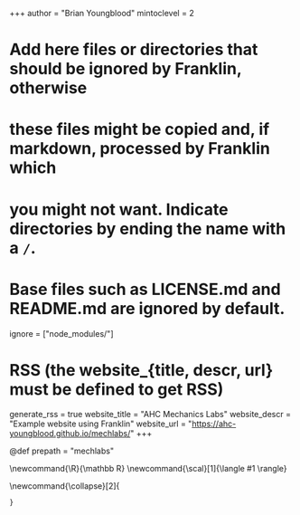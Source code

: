 <!--
Add here global page variables to use throughout your website.
-->
+++
author = "Brian Youngblood"
mintoclevel = 2
# Add here files or directories that should be ignored by Franklin, otherwise
# these files might be copied and, if markdown, processed by Franklin which
# you might not want. Indicate directories by ending the name with a `/`.
# Base files such as LICENSE.md and README.md are ignored by default.
ignore = ["node_modules/"]

# RSS (the website_{title, descr, url} must be defined to get RSS)
generate_rss = true
website_title = "AHC Mechanics Labs"
website_descr = "Example website using Franklin"
website_url   = "https://ahc-youngblood.github.io/mechlabs/"
+++

@def prepath = "mechlabs"

<!--
Add here global latex commands to use throughout your pages.
-->
\newcommand{\R}{\mathbb R}
\newcommand{\scal}[1]{\langle #1 \rangle}

\newcommand{\collapse}[2]{
~~~<button type="button" class="collapsible">~~~ #1 ~~~</button><div class="collapsiblecontent" style=display:none>~~~ #2 ~~~</div>~~~
}

